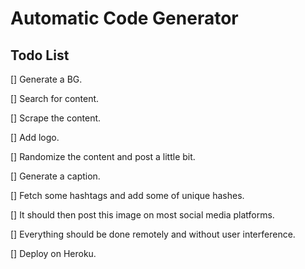 # Automatic Code Generator

## Todo List

[] Generate a BG.

[] Search for content.

[] Scrape the content.

[] Add logo.

[] Randomize the content and post a little bit.

[] Generate a caption.

[] Fetch some hashtags and add some of unique hashes.

[] It should then post this image on most social media platforms.

[] Everything should be done remotely and without user interference.

[] Deploy on Heroku.
